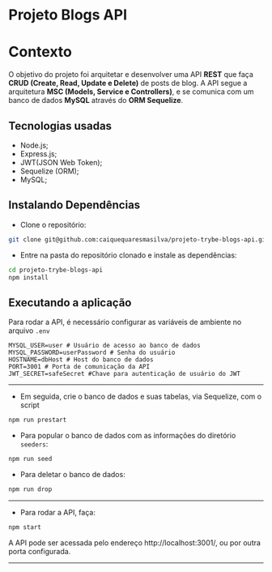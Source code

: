 # Projeto Blogs API

# Contexto

O objetivo do projeto foi arquitetar e desenvolver uma API **REST** que faça **CRUD (Create, Read, Update e Delete)** de posts de blog. A API segue a arquitetura **MSC (Models, Service e Controllers)**, e se comunica com um banco de dados  **MySQL**  através do **ORM Sequelize**.

## Tecnologias usadas
* Node.js;
* Express.js;
* JWT(JSON Web Token);
* Sequelize (ORM);
* MySQL;

## Instalando Dependências

* Clone o repositório:
```bash
git clone git@github.com:caiquequaresmasilva/projeto-trybe-blogs-api.git
``` 

* Entre na pasta do repositório clonado e instale as dependências:

```bash
cd projeto-trybe-blogs-api
npm install
``` 


## Executando a aplicação


Para rodar a API, é necessário configurar as variáveis de ambiente no arquivo `.env`

```
MYSQL_USER=user # Usuário de acesso ao banco de dados
MYSQL_PASSWORD=userPassword # Senha do usuário
HOSTNAME=dbHost # Host do banco de dados
PORT=3001 # Porta de comunicação da API
JWT_SECRET=safeSecret #Chave para autenticação de usuário do JWT
``` 
---

* Em seguida, crie o banco de dados e suas tabelas, via Sequelize, com o script
```bash
npm run prestart
``` 

* Para popular o banco de dados com as informações do diretório `seeders`:
```bash
npm run seed
``` 

* Para deletar o banco de dados:
```bash
npm run drop
``` 
---

* Para rodar a API, faça:
```bash
npm start
``` 

A API pode ser acessada pelo endereço http://localhost:3001/, ou por outra porta configurada.

---